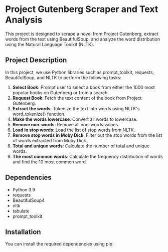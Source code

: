 # Project Gutenberg Scraper and Text Analysis

This project is designed to scrape a novel from Project Gutenberg, extract words from the text using BeautifulSoup, and
analyze the word distribution using the Natural Language Toolkit (NLTK).

## Project Description

In this project, we use Python libraries such as prompt_toolkit, requests, BeautifulSoup, and NLTK to perform the
following tasks:

1. **Select Book**: Prompt user to select a book from either the 1000 most popular books on Gutenberg or from a search.
2. **Request Book**: Fetch the text content of the book from Project Gutenberg.
3. **Extract the words**: Tokenize the text into words using NLTK's word_tokenize() function.
4. **Make the words lowercase**: Convert all words to lowercase.
5. **Remove non-words**: Remove all non-words values.
6. **Load in stop words**: Load the list of stop words from NLTK.
7. **Remove stop words in Moby Dick**: Filter out the stop words from the list of words extracted from Moby Dick.
8. **Total and unique words**: Calculate the number of total and unique words.
9. **The most common words**: Calculate the frequency distribution of words and find the 10 most common word.

## Dependencies

- Python 3.9
- requests
- BeautifulSoup4
- nltk
- tabulate
- prompt_toolkit

## Installation

You can install the required dependencies using pip:

